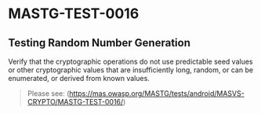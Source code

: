 #  MASTG-TEST-0016

## Testing Random Number Generation

Verify that the cryptographic operations do not use predictable seed values or other cryptographic values that are insufficiently long, random, or can be enumerated, or derived from known values.

> Please see: (https://mas.owasp.org/MASTG/tests/android/MASVS-CRYPTO/MASTG-TEST-0016/)